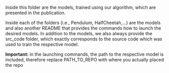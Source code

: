 Inside this folder are the models, trained using our algorithm, which are presented in the publication.

Inside each of the folders (i.e., Pendulum, HalfCheetah,...) are the models and also another README that provides the commands how to launch the desired models. In addition to the models, we also always provide the src_code folder, which exactly corresponds to the source code which was used to train the respective model.

**Important:** in the launching commands, the path to the respective model is included, therefore replace PATH_TO_REPO with where you actually placed the repo
